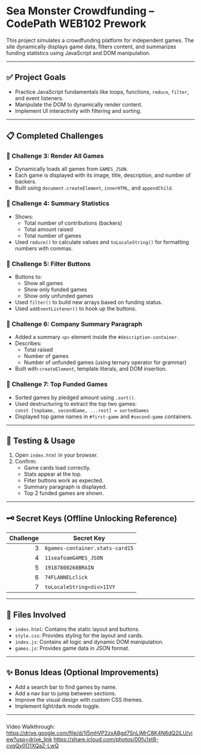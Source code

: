 # Sea Monster Crowdfunding – CodePath WEB102 Prework

This project simulates a crowdfunding platform for independent games. The site dynamically displays game data, filters content, and summarizes funding statistics using JavaScript and DOM manipulation.

---

## ✅ Project Goals

- Practice JavaScript fundamentals like loops, functions, `reduce`, `filter`, and event listeners.
- Manipulate the DOM to dynamically render content.
- Implement UI interactivity with filtering and sorting.

---

## 📋 Completed Challenges

### 🔹 Challenge 3: Render All Games
- Dynamically loads all games from `GAMES_JSON`.
- Each game is displayed with its image, title, description, and number of backers.
- Built using `document.createElement`, `innerHTML`, and `appendChild`.

### 🔹 Challenge 4: Summary Statistics
- Shows:
  - Total number of contributions (backers)
  - Total amount raised
  - Total number of games
- Used `reduce()` to calculate values and `toLocaleString()` for formatting numbers with commas.

### 🔹 Challenge 5: Filter Buttons
- Buttons to:
  - Show all games
  - Show only funded games
  - Show only unfunded games
- Used `filter()` to build new arrays based on funding status.
- Used `addEventListener()` to hook up the buttons.

### 🔹 Challenge 6: Company Summary Paragraph
- Added a summary `<p>` element inside the `#description-container`.
- Describes:
  - Total raised
  - Number of games
  - Number of unfunded games (using ternary operator for grammar)
- Built with `createElement`, template literals, and DOM insertion.

### 🔹 Challenge 7: Top Funded Games
- Sorted games by pledged amount using `.sort()`.
- Used destructuring to extract the top two games:  
  `const [topGame, secondGame, ...rest] = sortedGames`
- Displayed top game names in `#first-game` and `#second-game` containers.

---

## 🧪 Testing & Usage

1. Open `index.html` in your browser.
2. Confirm:
   - Game cards load correctly.
   - Stats appear at the top.
   - Filter buttons work as expected.
   - Summary paragraph is displayed.
   - Top 2 funded games are shown.

---

## 🗝 Secret Keys (Offline Unlocking Reference)

| Challenge | Secret Key              |
|----------:|---------------------------------|
| 3         | `6games-container.stats-card15` |
| 4         | `11seafoamGAMES_JSON`           |
| 5         | `19187800268BRAIN`              |
| 6         | `74FLANNELclick`                |
| 7         | `toLocaleString<div>1IVY`       |

---

## 📂 Files Involved

- `index.html`: Contains the static layout and buttons.
- `style.css`: Provides styling for the layout and cards.
- `index.js`: Contains all logic and dynamic DOM manipulation.
- `games.js`: Provides game data in JSON format.

---

## ✨ Bonus Ideas (Optional Improvements)

- Add a search bar to find games by name.
- Add a nav bar to jump between sections.
- Improve the visual design with custom CSS themes.
- Implement light/dark mode toggle.

---

### 

Video Walkthrough:
https://drive.google.com/file/d/1i5mhVP2zxA8gd7SnLjMrC8K4N6dQ2lLU/view?usp=drive_link 
https://share.icloud.com/photos/00fu1st8-cvqQy0O1XQaZ-LwQ
